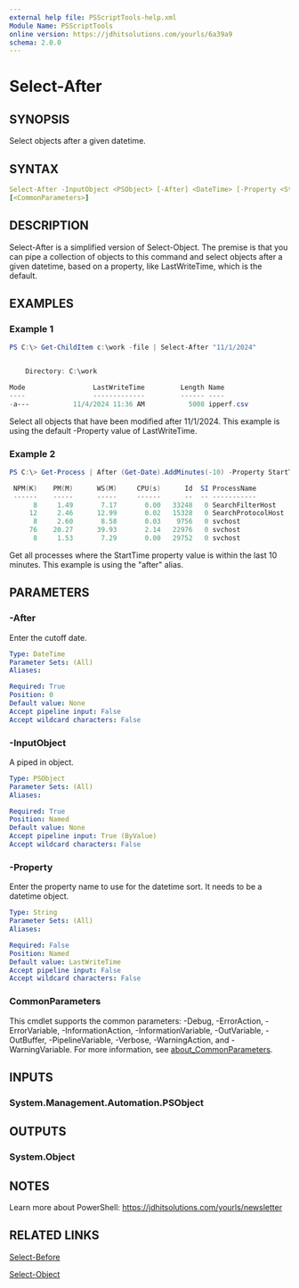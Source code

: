 ```yaml
---
external help file: PSScriptTools-help.xml
Module Name: PSScriptTools
online version: https://jdhitsolutions.com/yourls/6a39a9
schema: 2.0.0
---
```


# Select-After

## SYNOPSIS

Select objects after a given datetime.

## SYNTAX

```yaml
Select-After -InputObject <PSObject> [-After] <DateTime> [-Property <String>]
[<CommonParameters>]
```

## DESCRIPTION

Select-After is a simplified version of Select-Object. The premise is that you can pipe a collection of objects to this command and select objects after a given datetime, based on a property, like LastWriteTime, which is the default.

## EXAMPLES

### Example 1

```powershell
PS C:\> Get-ChildItem c:\work -file | Select-After "11/1/2024"


    Directory: C:\work

Mode                 LastWriteTime         Length Name
----                 -------------         ------ ----
-a---           11/4/2024 11:36 AM           5008 ipperf.csv
```

Select all objects that have been modified after 11/1/2024. This example is using the default -Property value of LastWriteTime.

### Example 2

```powershell
PS C:\> Get-Process | After (Get-Date).AddMinutes(-10) -Property StartTime

 NPM(K)    PM(M)      WS(M)     CPU(s)      Id  SI ProcessName
 ------    -----      -----     ------      --  -- -----------
      8     1.49       7.17       0.00   33248   0 SearchFilterHost
     12     2.46      12.99       0.02   15328   0 SearchProtocolHost
      8     2.60       8.58       0.03    9756   0 svchost
     76    20.27      39.93       2.14   22976   0 svchost
      8     1.53       7.29       0.00   29752   0 svchost
```

Get all processes where the StartTime property value is within the last 10 minutes. This example is using the "after" alias.

## PARAMETERS

### -After

Enter the cutoff date.

```yaml
Type: DateTime
Parameter Sets: (All)
Aliases:

Required: True
Position: 0
Default value: None
Accept pipeline input: False
Accept wildcard characters: False
```

### -InputObject

A piped in object.

```yaml
Type: PSObject
Parameter Sets: (All)
Aliases:

Required: True
Position: Named
Default value: None
Accept pipeline input: True (ByValue)
Accept wildcard characters: False
```

### -Property

Enter the property name to use for the datetime sort. It needs to be a datetime object.

```yaml
Type: String
Parameter Sets: (All)
Aliases:

Required: False
Position: Named
Default value: LastWriteTime
Accept pipeline input: False
Accept wildcard characters: False
```

### CommonParameters

This cmdlet supports the common parameters: -Debug, -ErrorAction, -ErrorVariable, -InformationAction, -InformationVariable, -OutVariable, -OutBuffer, -PipelineVariable, -Verbose, -WarningAction, and -WarningVariable. For more information, see [about_CommonParameters](http://go.microsoft.com/fwlink/?LinkID=113216).

## INPUTS

### System.Management.Automation.PSObject

## OUTPUTS

### System.Object

## NOTES

Learn more about PowerShell: https://jdhitsolutions.com/yourls/newsletter

## RELATED LINKS

[Select-Before](Select-Before.md)

[Select-Object]()
